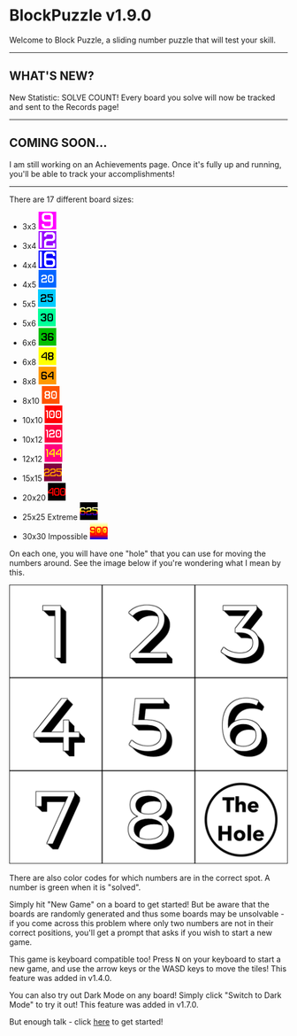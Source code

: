 # BlockPuzzle v1.9.0

Welcome to Block Puzzle, a sliding number puzzle that will test your skill.
___
## WHAT'S NEW?

New Statistic: SOLVE COUNT! Every board you solve will now be tracked and sent to the Records page!
___
## COMING SOON...

I am still working on an Achievements page. Once it's fully up and running, you'll be able to track your accomplishments!
___

There are 17 different board sizes:

- 3x3 <img src="3x3.png" width="32"/>
- 3x4 <img src="3x4.png" width="32"/>
- 4x4 <img src="4x4.png" width="32"/>
- 4x5 <img src="4x5.png" width="32"/>
- 5x5 <img src="5x5.png" width="32"/>
- 5x6 <img src="5x6.png" width="32"/>
- 6x6 <img src="6x6.png" width="32"/>
- 6x8 <img src="6x8.png" width="32"/>
- 8x8 <img src="8x8.png" width="32"/>
- 8x10 <img src="8x10.png" width="32"/>
- 10x10 <img src="10x10.png" width="32"/>
- 10x12 <img src="10x12.png" width="32"/>
- 12x12 <img src="12x12.png" width="32"/>
- 15x15 <img src="15x15.png" width="32"/>
- 20x20 <img src="20x20.png" width="32"/>
- 25x25 Extreme <img src="25x25.png" width="32"/>
- 30x30 Impossible <img src="30x30.png" width="32"/>

On each one, you will have one "hole" that you can use for moving the numbers around. See the image below if you're wondering what I mean by this.

<img src="3x3Board.png" alt="3x3" width="600" title="The 3x3 board with the hole marked"/>

There are also color codes for which numbers are in the correct spot. A number is green when it is "solved".

Simply hit "New Game" on a board to get started! But be aware that the boards are randomly generated and thus some boards may be unsolvable - if you come across this problem where only two numbers are not in their correct positions, you'll get a prompt that asks if you wish to start a new game.

This game is keyboard compatible too! Press <kbd>N</kbd> on your keyboard to start a new game, and use the arrow keys or the WASD keys to move the tiles! This feature was added in v1.4.0.

You can also try out Dark Mode on any board! Simply click "Switch to Dark Mode" to try it out! This feature was added in v1.7.0.

But enough talk - click [here](https://marblelover003.github.io/BlockPuzzle) to get started!

